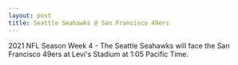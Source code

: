 ```yaml
---
layout: post
title: Seattle Seahawks @ San Francisco 49ers
---
```

2021 NFL Season Week 4 - The Seattle Seahawks will face the San Francisco 49ers at Levi's Stadium at 1:05 Pacific Time.
